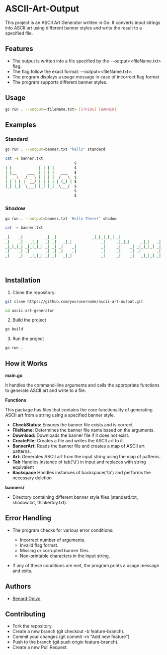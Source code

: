 # ASCII-Art-Output

This project is an ASCII Art Generator written in Go. It converts input strings into ASCII art using different banner styles and write the result to a specified file.

## Features

* The output is written into a file specified by the --output=<fileName.txt> flag.
* The flag follow the exact format: --output=<fileName.txt>.
* The program displays a usage message in case of incorrect flag format
* The program supports different banner styles.

## Usage 

```bash
go run . --output=<fileName.txt> [STRING] [BANNER]
```

## Examples

### Standard

```bash
go run . --output=banner.txt "hello" standard

cat -e banner.txt
 _              _   _          $
| |            | | | |         $
| |__     ___  | | | |   ___   $
|  _ \   / _ \ | | | |  / _ \  $
| | | | |  __/ | | | | | (_) | $
|_| |_|  \___| |_| |_|  \___/  $
                               $
                               $
```

### Shadow

```bash
go run . --output=banner.txt 'Hello There!' shadow

cat -e banner.txt
                                                                                         $
_|    _|          _| _|                _|_|_|_|_| _|                                  _| $
_|    _|   _|_|   _| _|   _|_|             _|     _|_|_|     _|_|   _|  _|_|   _|_|   _| $
_|_|_|_| _|_|_|_| _| _| _|    _|           _|     _|    _| _|_|_|_| _|_|     _|_|_|_| _| $
_|    _| _|       _| _| _|    _|           _|     _|    _| _|       _|       _|          $
_|    _|   _|_|_| _| _|   _|_|             _|     _|    _|   _|_|_| _|         _|_|_| _| $
                                                                                         $
                                                                                         $
```

## Installation

1. Clone the repository:

```bash
git clone https://github.com/yourusername/ascii-art-output.git

cd ascii-art-generator

```

2. Build the project

```bash
go build
```

3. Run the project

```bash
go run .
```

## How it Works

**main.go**

It handles the command-line arguments and calls the appropriate functions to generate ASCII art and write to a file.

**Functions**

This package has files that contains the core functionality of generating ASCII art from a string using a specified banner style.

* **CheckStatus:** Ensures the banner file exists and is correct.
* **FileName:** Determines the banner file name based on the arguments.
* **Download:** Downloads the banner file if it does not exist.
* **CreateFile:** Creates a file and writes the ASCII art to it.
* **BannerArt:** Reads the banner file and creates a map of ASCII art patterns.
* **Art:** Generates ASCII art from the input string using the map of patterns.
* **Tab** Handles instance of tab('\t') in input and replaces with string equivalent
* **Backspace** Handles instances of backspace('\b') and performs the necessary deletion

**banners/**

* Directory containing different banner style files (standard.txt, shadow.txt, thinkertoy.txt).


## Error Handling

* The program checks for various error conditions:

    * Incorrect number of arguments.
    * Invalid flag format.
    * Missing or corrupted banner files.
    * Non-printable characters in the input string.

* If any of these conditions are met, the program prints a usage message and exits.


## Authors

* [Benard Opiyo](https://learn.zone01kisumu.ke/git/beopiyo)
    
## Contributing

* Fork the repository.
* Create a new branch (git checkout -b feature-branch).
* Commit your changes (git commit -m "Add new feature").
* Push to the branch (git push origin feature-branch).
* Create a new Pull Request.
